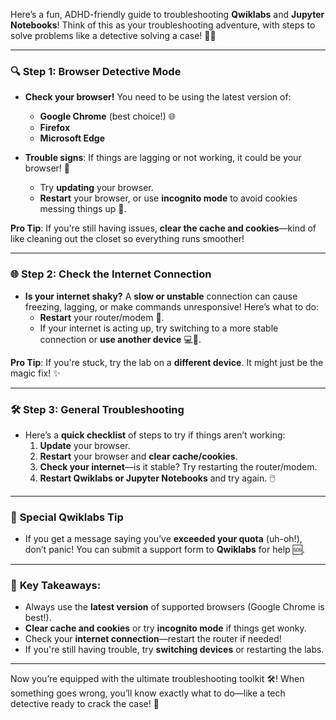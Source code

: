 Here’s a fun, ADHD-friendly guide to troubleshooting **Qwiklabs** and **Jupyter Notebooks**! Think of this as your troubleshooting adventure, with steps to solve problems like a detective solving a case! 🕵️‍♀️

---

### 🔍 **Step 1: Browser Detective Mode**
- **Check your browser!** You need to be using the latest version of:
   - **Google Chrome** (best choice!) 🌐
   - **Firefox**
   - **Microsoft Edge**
   
- **Trouble signs**: If things are lagging or not working, it could be your browser! 🧐
   - Try **updating** your browser.
   - **Restart** your browser, or use **incognito mode** to avoid cookies messing things up 🍪.

**Pro Tip**: If you're still having issues, **clear the cache and cookies**—kind of like cleaning out the closet so everything runs smoother!

---

### 🌐 **Step 2: Check the Internet Connection**
- **Is your internet shaky?** A **slow or unstable** connection can cause freezing, lagging, or make commands unresponsive! Here’s what to do:
   - **Restart** your router/modem 🔄.
   - If your internet is acting up, try switching to a more stable connection or **use another device** 💻📱.

**Pro Tip**: If you're stuck, try the lab on a **different device**. It might just be the magic fix! ✨

---

### 🛠️ **Step 3: General Troubleshooting**
- Here’s a **quick checklist** of steps to try if things aren’t working:
   1. **Update** your browser.
   2. **Restart** your browser and **clear cache/cookies**.
   3. **Check your internet**—is it stable? Try restarting the router/modem.
   4. **Restart Qwiklabs or Jupyter Notebooks** and try again. 🖱️

---

### 🚨 **Special Qwiklabs Tip**
- If you get a message saying you’ve **exceeded your quota** (uh-oh!), don’t panic! You can submit a support form to **Qwiklabs** for help 🆘.

---

### 🎯 **Key Takeaways:**
- Always use the **latest version** of supported browsers (Google Chrome is best!).
- **Clear cache and cookies** or try **incognito mode** if things get wonky.
- Check your **internet connection**—restart the router if needed!
- If you're still having trouble, try **switching devices** or restarting the labs.

---

Now you’re equipped with the ultimate troubleshooting toolkit 🛠️! When something goes wrong, you’ll know exactly what to do—like a tech detective ready to crack the case! 🎉